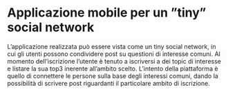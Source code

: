 # Applicazione mobile per un ”tiny” social network
L’applicazione realizzata può essere vista come un tiny social network, in cui gli utenti possono
condividere post su questioni di interesse comuni. Al momento dell’iscrizione l’utente è tenuto
a iscriversi a dei topic di interesse e listare la sua top3 inerente all’ambito scelto. L’intento
della piattaforma è quello di connettere le persone sulla base degli interessi comuni, dando la
possibilità di scrivere post riguardanti il particolare ambito di iscrizione.

